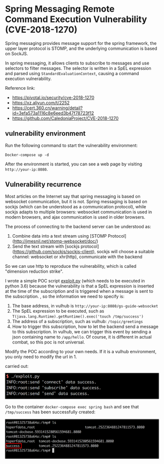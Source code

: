 # Spring Messaging Remote Command Execution Vulnerability (CVE-2018-1270)

Spring messaging provides message support for the spring framework, the upper layer protocol is STOMP, and the underlying communication is based on SockJS.

In spring messaging, it allows clients to subscribe to messages and use selectors to filter messages. The selector is written in a SpEL expression and parsed using `StandardEvaluationContext`, causing a command execution vulnerability.

Reference link:

- https://pivotal.io/security/cve-2018-1270
- https://xz.aliyun.com/t/2252
- https://cert.360.cn/warning/detail?id=3efa573a1116c8e6eed3b47f78723f12
- https://github.com/CaledoniaProject/CVE-2018-1270

## vulnerability environment

Run the following command to start the vulnerability environment:

```
Docker-compose up -d
```

After the environment is started, you can see a web page by visiting `http://your-ip:8080`.

## Vulnerability recurrence

Most articles on the Internet say that spring messaging is based on websocket communication, but it is not. Spring messaging is based on sockjs (which can be understood as a communication protocol), while sockjs adapts to multiple browsers: websocket communication is used in modern browsers, and ajax communication is used in older browsers.

The process of connecting to the backend server can be understood as:

1. Combine data into a text stream using [STOMP Protocol] (http://jmesnil.net/stomp-websocket/doc/)
2. Send the text stream with [sockjs protocol] (https://github.com/sockjs/sockjs-client), sockjs will choose a suitable channel: websocket or xhr(http), communicate with the backend

So we can use http to reproduce the vulnerability, which is called "dimension reduction strike".

I wrote a simple POC script [exploit.py](exploit.py) (which needs to be executed in python 3.6) because the vulnerability is that a SpEL expression is inserted at the time of the subscription and is triggered when a message is sent to the subscription. , so the information we need to specify is:

1. The base address, in vulhub is `http://your-ip:8080/gs-guide-websocket`
2. The SpEL expression to be executed, such as `T(java.lang.Runtime).getRuntime().exec('touch /tmp/success')`
3. The address of a subscription, such as vulhub: `/topic/greetings`
4. How to trigger this subscription, how to let the backend send a message to this subscription. In vulhub, we can trigger this event by sending a json containing name to `/app/hello`. Of course, it is different in actual combat, so this poc is not universal.

Modify the POC according to your own needs. If it is a vulhub environment, you only need to modify the url in 1.

carried out:

![](1.png)

Go to the container `docker-compose exec spring bash` and see that `/tmp/success` has been successfully created:

![](2.png)